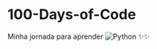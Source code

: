 # 100-Days-of-Code

Minha jornada para aprender ![Python](https://img.shields.io/badge/python-3670A0?style=for-the-badge&logo=python&logoColor=ffdd54) :sparkles::sparkles:
